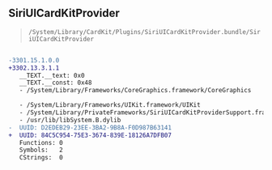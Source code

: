 ## SiriUICardKitProvider

> `/System/Library/CardKit/Plugins/SiriUICardKitProvider.bundle/SiriUICardKitProvider`

```diff

-3301.15.1.0.0
+3302.13.3.1.1
   __TEXT.__text: 0x0
   __TEXT.__const: 0x48
   - /System/Library/Frameworks/CoreGraphics.framework/CoreGraphics

   - /System/Library/Frameworks/UIKit.framework/UIKit
   - /System/Library/PrivateFrameworks/SiriUICardKitProviderSupport.framework/SiriUICardKitProviderSupport
   - /usr/lib/libSystem.B.dylib
-  UUID: D2EDEB29-23EE-3BA2-9B8A-F0D987B63141
+  UUID: 84C5C954-75E3-3674-839E-18126A7DFB07
   Functions: 0
   Symbols:   2
   CStrings:  0

```

